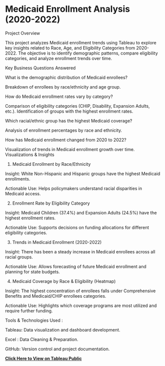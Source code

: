 # Medicaid Enrollment Analysis (2020-2022)

Project Overview

This project analyzes Medicaid enrollment trends using Tableau to explore key insights related to Race, Age, and Eligibility Categories from 2020-2022. The objective is to identify demographic patterns, compare eligibility categories, and analyze enrollment trends over time.

Key Business Questions Answered

What is the demographic distribution of Medicaid enrollees?

Breakdown of enrollees by race/ethnicity and age group.

How do Medicaid enrollment rates vary by category?

Comparison of eligibility categories (CHIP, Disability, Expansion Adults, etc.).
Identification of groups with the highest enrollment rates.

Which racial/ethnic group has the highest Medicaid coverage?

Analysis of enrollment percentages by race and ethnicity.

How has Medicaid enrollment changed from 2020 to 2022?

Visualization of trends in Medicaid enrollment growth over time.
Visualizations & Insights

1. Medicaid Enrollment by Race/Ethnicity

Insight: White Non-Hispanic and Hispanic groups have the highest Medicaid enrollments.

Actionable Use: Helps policymakers understand racial disparities in Medicaid access.

2. Enrollment Rate by Eligibility Category

Insight: Medicaid Children (37.4%) and Expansion Adults (24.5%) have the highest enrollment rates.

Actionable Use: Supports decisions on funding allocations for different eligibility categories.

3. Trends in Medicaid Enrollment (2020-2022)

Insight: There has been a steady increase in Medicaid enrollees across all racial groups.

Actionable Use: Allows forecasting of future Medicaid enrollment and planning for state budgets.

4. Medicaid Coverage by Race & Eligibility (Heatmap)

Insight: The highest concentration of enrollees falls under Comprehensive Benefits and Medicaid/CHIP enrollees categories.

Actionable Use: Highlights which coverage programs are most utilized and require further funding.

Tools & Technologies Used :

Tableau: Data visualization and dashboard development.

Excel : Data Cleaning & Preparation.

GitHub: Version control and project documentation.

[**Click Here to View on Tableau Public**](https://public.tableau.com/app/profile/chami.perera/viz/MedicaidRaceEthnicityEnrollmentAnalysis/MedicaidEnrollmentInsights2020-2022)
